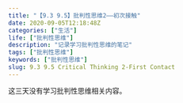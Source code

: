 ```yaml
---
title: "【9.3 9.5】批判性思维2——初次接触"
date: 2020-09-05T12:18:48Z
categories: ["生活"]
life: ["批判性思维"]
description: "记录学习批判性思维的笔记"
tags: ["批判性思维"]
keywords: ["批判性思维"]
slug: 9.3 9.5 Critical Thinking 2-First Contact
---
```


这三天没有学习批判性思维相关内容。